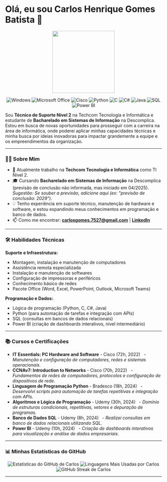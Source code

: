 # Olá, eu sou Carlos Henrique Gomes Batista 👋

<div align="center">
  <img height="200" src="https://usagif.com/wp-content/uploads/cat-typing-16.gif"  />
</div>


<p align="center">
  <img src="https://img.shields.io/badge/Windows-0078D6?style=for-the-badge&logo=windows&logoColor=white" alt="Windows"/>
  <img src="https://img.shields.io/badge/Microsoft_Office-D83B01?style=for-the-badge&logo=microsoft-office&logoColor=white" alt="Microsoft Office"/>
  <img src="https://img.shields.io/badge/Cisco-1BA0D7?style=for-the-badge&logo=cisco&logoColor=white" alt="Cisco"/>
  <img src="https://img.shields.io/badge/Python-3776AB?style=for-the-badge&logo=python&logoColor=white" alt="Python"/>
  <img src="https://img.shields.io/badge/C-A8B9CC?style=for-the-badge&logo=c&logoColor=white" alt="C"/>
  <img src="https://img.shields.io/badge/C%23-239120?style=for-the-badge&logo=c-sharp&logoColor=white" alt="C#"/>
  <img src="https://img.shields.io/badge/Java-007396?style=for-the-badge&logo=java&logoColor=white" alt="Java"/>
  <img src="https://img.shields.io/badge/SQL-4479A1?style=for-the-badge&logo=mysql&logoColor=white" alt="SQL"/>
  <img src="https://img.shields.io/badge/Power_BI-F2C811?style=for-the-badge&logo=power-bi&logoColor=black" alt="Power BI"/>
</p>

Sou **Técnico de Suporte Nível 2** na Techcom Tecnologia e Informática e estudante de **Bacharelado em Sistemas de Informação** na Descomplica. Estou em busca de novas oportunidades para prosseguir com a carreira na área de informática, onde poderei aplicar minhas capacidades técnicas e minha busca por ideias inovadoras para impactar grandemente a equipe e os empreendimentos da organização.

---

### 👨‍💻 Sobre Mim

- 🏢 Atualmente trabalho na **Techcom Tecnologia e Informática** como TI Nível 2.
- 🎓 Cursando **Bacharelado em Sistemas de Informação** na Descomplica (previsão de conclusão não informada, mas iniciado em 04/2025). *Sugestão: Se souber a previsão, adicione aqui (ex: "previsão de conclusão: 2029").*
- 💡 Tenho experiência em suporte técnico, manutenção de hardware e software, e estou expandindo meus conhecimentos em programação e banco de dados.
- 📫 Como me encontrar: **carlosgomes.7527@gmail.com** | **[LinkedIn](https://www.linkedin.com/in/carlos-gomes-6aba17226)**

---

### 🛠️ Habilidades Técnicas

**Suporte e Infraestrutura:**
- Montagem, instalação e manutenção de computadores
- Assistência remota especializada
- Instalação e manutenção de softwares
- Configuração de impressoras e periféricos
- Conhecimento básico de redes
- Pacote Office (Word, Excel, PowerPoint, Outlook, Microsoft Teams)

**Programação e Dados:**
- Lógica de programação (Python, C, C#, Java)
- Python (para automação de tarefas e integração com APIs)
- SQL (consultas em bancos de dados relacionais)
- Power BI (criação de dashboards interativos, nível intermediário)

---

### 📚 Cursos e Certificações

- **IT Essentials: PC Hardware and Software** - Cisco (72h, 2022)
  - *Manutenção e configuração de computadores, redes e sistemas operacionais.*
- **CCNAv7: Introduction to Networks** - Cisco (70h, 2022)
  - *Fundamentos de redes de computadores, protocolos e configuração de dispositivos de rede.*
- **Linguagem de Programação Python** - Bradesco (18h, 2024)
  - *Desenvolvi scripts para automação de tarefas repetitivas e integração com APIs.*
- **Algoritmos e Lógica de Programação** - Udemy (30h, 2024)
  - *Domínio de estruturas condicionais, repetitivas, vetores e depuração de programas.*
- **Banco de Dados SQL** - Udemy (8h, 2024)
  - *Realizei consultas em banco de dados relacionais utilizando SQL.*
- **Power BI** - Udemy (10h, 2024)
  - *Criação de dashboards interativos para visualização e análise de dados empresariais.*

---

### 📊 Minhas Estatísticas do GitHub

<p align="center">
  <img src="https://github-readme-stats.vercel.app/api?username=carlosvcl&show_icons=true&theme=radical&locale=pt-br&count_private=true&hide_rank=true" alt="Estatísticas do GitHub de Carlos"/>
  <img src="https://github-readme-stats.vercel.app/api/top-langs/?username=carlosvcl&layout=compact&theme=radical&locale=pt-br" alt="Linguagens Mais Usadas por Carlos"/>
  <img src="https://github-readme-streak-stats.herokuapp.com/?user=carlosvcl&theme=radical&hide_border=true&locale=pt_BR" alt="GitHub Streak de Carlos"/>
</p>

---
